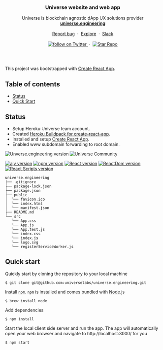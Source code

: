 <p align="center">

  <h3 align="center">Universe website and web app</h3>

  <p align="center">
    Universe is blockchain agnostic dApp UX solutions provider
    <br/>
    <a href="http://universe.engineering"><strong>universe.engineering</strong></a>
    <br/>
    <br/>
    <a href="https://github.com/universelabs/universe.engineering/issues/new">
    Report bug</a>
    &nbsp;&middot;&nbsp;
    <a href="https://github.com/universelabs/">Explore</a>
    &nbsp;&middot;&nbsp;
    <a href="https://join.slack.com/t/univserse/shared_invite/enQtNDQ0MjY3NDI5MTkwLTIzMWQ4M2U3MGQ3ZDY5MzM5MGQ5ZDM1MDZjNTgwNGI5NDdiNDY4ZDQyNWI2NjEzZmU3NzVmOTYwYzEzYzc1ZDE">Slack</a>
    <br/>
    <br/>
    <a href="https://twitter.com/intent/follow?screen_name=universelabs">
      <img src="https://img.shields.io/twitter/url/https/twitter.com/universelabs.svg?style=social&label=Follow%20%40universelabs&logo=twitter" alt="follow on Twitter">
    </a>
    &nbsp;&middot;&nbsp;
    <a href="https://github.com/universelabs/universe.engineering/stargazers">
      <img src="https://img.shields.io/github/stars/universelabs/universe.engineering.svg?style=social&label=Star&maxAge=2592000" alt="Star Repo">
    </a>
  </p>
</p>
<br/>

<br/>

This project was bootstrapped with [Create React App](https://github.com/facebookincubator/create-react-app).


## Table of contents

- [Status](#status)
- [Quick Start](#quick-start)


## Status

- Setup Heroku Universe team account.
- Created [Heroku Buildpack for create-react-app](https://elements.heroku.com/buildpacks/nhutphuongit/create-react-app-buildpack).
- Installed and setup [Create React App](https://github.com/facebookincubator/create-react-app).
- Enabled www subdomain forwarding to root domain.


[![Unverse.engineering version](https://img.shields.io/badge/Universe.engineering-v0.1.6-brightgreen.svg?colorA=212121&colorB=00BB00)](https://github.com/universelabs/universe.engineering)
[![Universe Community](https://img.shields.io/badge/Universe_Community-Slack-purple.svg?colorA=212121&colorB=3f46ad)](https://join.slack.com/t/univserse/shared_invite/enQtNDQ0MjY3NDI5MTkwLTIzMWQ4M2U3MGQ3ZDY5MzM5MGQ5ZDM1MDZjNTgwNGI5NDdiNDY4ZDQyNWI2NjEzZmU3NzVmOTYwYzEzYzc1ZDE)

[![ajv version](https://img.shields.io/badge/ajv-v6.5.4-blue.svg?colorA=212121&colorB=007BFF)](https://github.com/epoberezkin/ajv)
[![npm version](https://img.shields.io/badge/npm-v6.4.0-blue.svg?colorA=212121&colorB=007BFF)](https://www.npmjs.com/)
[![React version](https://img.shields.io/badge/React-v16.5.2-blue.svg?colorA=212121&colorB=007BFF)](https://reactjs.org/)
[![ReactDom version](https://img.shields.io/badge/ReactDom-v16.5.2-blue.svg?colorA=212121&colorB=007BFF)](https://reactjs.org/docs/react-dom.html)
[![React Scripts version](https://img.shields.io/badge/React_Scripts-v1.1.5-blue.svg?colorA=212121&colorB=007BFF)](https://reactjs.org/)


```
universe.engineering
├── .gitignore
├── package-lock.json
├── package.json
├── public
│  └── favicon.ico
│  └── index.html
│  └── manifest.json
├── README.md
└── src
   └── App.css
   └── App.js
   └── App.test.js
   └── index.css
   └── index.js
   └── logo.svg
   └── registerServiceWorker.js
```


## Quick start

Quickly start by cloning the repository to your local machine

```
$ git clone git@github.com:universelabs/universe.engineering.git
```

Install [`npm`](https://www.npmjs.com/get-npm). `npm` is installed and comes bundled with [Node.js](https://nodejs.org/en/download/package-manager/)

```
$ brew install node
```

Add dependencies

```
$ npm install
```

Start the local client side server and run the app. The app will automatically open your web browser and navigate to http://localhost:3000/ for you

```
$ npm start
```

